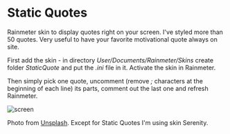 # Static Quotes

Rainmeter skin to display quotes right on your screen. I've styled more than 50 quotes. Very useful to have your favorite motivational quote always on site.

First add the skin - in directory *User/Documents/Rainmeter/Skins* create folder *StaticQuote* and put the *.ini* file in it. Activate the skin in Rainmeter.

Then simply pick one quote, uncomment (remove *;* characters at the beginning of each line) its parts, comment out the last one and refresh Rainmeter.

![screen](http://files.alestrunda.cz/static_quotes.jpg)

Photo from [Unsplash](https://unsplash.com/photos/F2qh3yjz6Jk). Except for Static Quotes I'm using skin Serenity.
